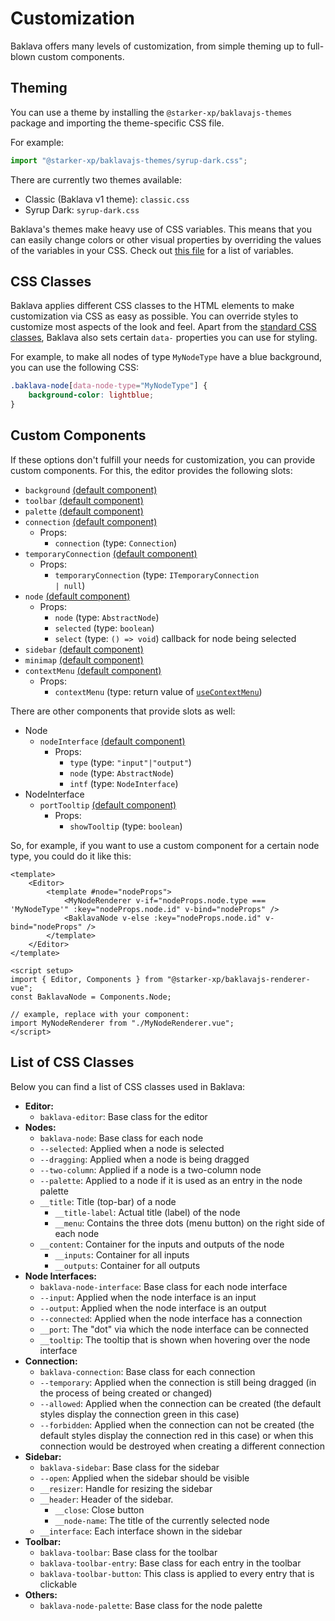 <script setup>
import ApiLink from "../components/ApiLink.vue";
</script>

# Customization

Baklava offers many levels of customization, from simple theming up to full-blown custom components.

## Theming

You can use a theme by installing the `@starker-xp/baklavajs-themes` package and importing the theme-specific CSS file.

For example:

```js
import "@starker-xp/baklavajs-themes/syrup-dark.css";
```

There are currently two themes available:

-   Classic (Baklava v1 theme): `classic.css`
-   Syrup Dark: `syrup-dark.css`

Baklava's themes make heavy use of CSS variables.
This means that you can easily change colors or other visual properties by overriding the values of the variables in your CSS.
Check out [this file](https://github.com/starker-xp/baklavajs/blob/master/packages/themes/src/classic/variables.scss) for a list of variables.

## CSS Classes

Baklava applies different CSS classes to the HTML elements to make customization via CSS as easy as possible.
You can override styles to customize most aspects of the look and feel.
Apart from the [standard CSS classes](#list-of-css-classes), Baklava also sets certain `data-` properties you can use for styling.

For example, to make all nodes of type `MyNodeType` have a blue background, you can use the following CSS:

```css
.baklava-node[data-node-type="MyNodeType"] {
    background-color: lightblue;
}
```

## Custom Components

If these options don't fulfill your needs for customization, you can provide custom components.
For this, the editor provides the following slots:

-   `background` [(default component)](https://github.com/starker-xp/baklavajs/blob/master/packages/renderer-vue/src/editor/Background.vue)
-   `toolbar` [(default component)](https://github.com/starker-xp/baklavajs/blob/master/packages/renderer-vue/src/toolbar/Toolbar.vue)
-   `palette` [(default component)](https://github.com/starker-xp/baklavajs/blob/master/packages/renderer-vue/src/nodepalette/NodePalette.vue)
-   `connection` [(default component)](https://github.com/starker-xp/baklavajs/blob/master/packages/renderer-vue/src/connection/ConnectionWrapper.vue)
    -   Props:
        -   `connection` (type: <code><ApiLink type="classes" module="@starker-xp/baklavajs-core" name="Connection">Connection</ApiLink></code>)
-   `temporaryConnection` [(default component)](https://github.com/starker-xp/baklavajs/blob/master/packages/renderer-vue/src/connection/TemporaryConnection.vue)
    -   Props:
        -   `temporaryConnection` (type: <code><ApiLink type="interfaces" module="@starker-xp/baklavajs-core" name="ITemporaryConnection">ITemporaryConnection</ApiLink> | null</code>)
-   `node` [(default component)](https://github.com/starker-xp/baklavajs/blob/master/packages/renderer-vue/src/node/Node.vue)
    -   Props:
        -   `node` (type: <code><ApiLink type="classes" module="@starker-xp/baklavajs-core" name="AbstractNode">AbstractNode</ApiLink></code>)
        -   `selected` (type: `boolean`)
        -   `select` (type: `() => void`) callback for node being selected
-   `sidebar` [(default component)](https://github.com/starker-xp/baklavajs/blob/master/packages/renderer-vue/src/sidebar/Sidebar.vue)
-   `minimap` [(default component)](https://github.com/starker-xp/baklavajs/blob/master/packages/renderer-vue/src/components/Minimap.vue)
-   `contextMenu` [(default component)](https://github.com/starker-xp/baklavajs/blob/master/packages/renderer-vue/src/components/ContextMenu.vue)
    -   Props:
        -   `contextMenu` (type: return value of [`useContextMenu`](https://github.com/starker-xp/baklavajs/blob/master/packages/renderer-vue/src/contextMenu.ts))

There are other components that provide slots as well:

-   Node
    -   `nodeInterface` [(default component)](https://github.com/starker-xp/baklavajs/blob/master/packages/renderer-vue/src/node/NodeInterface.vue)
        -   Props:
            -   `type` (type: `"input"|"output"`)
            -   `node` (type: <code><ApiLink type="classes" module="@starker-xp/baklavajs-core" name="AbstractNode">AbstractNode</ApiLink></code>)
            -   `intf` (type: <code><ApiLink type="classes" module="@starker-xp/baklavajs-core" name="NodeInterface">NodeInterface</ApiLink></code>)
-   NodeInterface
    -   `portTooltip` [(default component)](https://github.com/starker-xp/baklavajs/blob/master/packages/renderer-vue/src/node/NodeInterface.vue#L11-L13)
        -   Props:
            -   `showTooltip` (type: `boolean`)

So, for example, if you want to use a custom component for a certain node type, you could do it like this:

```vue
<template>
    <Editor>
        <template #node="nodeProps">
            <MyNodeRenderer v-if="nodeProps.node.type === 'MyNodeType'" :key="nodeProps.node.id" v-bind="nodeProps" />
            <BaklavaNode v-else :key="nodeProps.node.id" v-bind="nodeProps" />
        </template>
    </Editor>
</template>

<script setup>
import { Editor, Components } from "@starker-xp/baklavajs-renderer-vue";
const BaklavaNode = Components.Node;

// example, replace with your component:
import MyNodeRenderer from "./MyNodeRenderer.vue";
</script>
```

## List of CSS Classes

Below you can find a list of CSS classes used in Baklava:

-   **Editor:**
    -   `baklava-editor`: Base class for the editor
-   **Nodes:**
    -   `baklava-node`: Base class for each node
    -   `--selected`: Applied when a node is selected
    -   `--dragging`: Applied when a node is being dragged
    -   `--two-column`: Applied if a node is a two-column node
    -   `--palette`: Applied to a node if it is used as an entry in the node palette
    -   `__title`: Title (top-bar) of a node
        -   `__title-label`: Actual title (label) of the node
        -   `__menu`: Contains the three dots (menu button) on the right side of each node
    -   `__content`: Container for the inputs and outputs of the node
        -   `__inputs`: Container for all inputs
        -   `__outputs`: Container for all outputs
-   **Node Interfaces:**
    -   `baklava-node-interface`: Base class for each node interface
    -   `--input`: Applied when the node interface is an input
    -   `--output`: Applied when the node interface is an output
    -   `--connected`: Applied when the node interface has a connection
    -   `__port`: The "dot" via which the node interface can be connected
    -   `__tooltip`: The tooltip that is shown when hovering over the node interface
-   **Connection:**
    -   `baklava-connection`: Base class for each connection
    -   `--temporary`: Applied when the connection is still being dragged (in the process of being created or changed)
    -   `--allowed`: Applied when the connection can be created (the default styles display the connection green in this case)
    -   `--forbidden`: Applied when the connection can not be created (the default styles display the connection red in this case) or when this connection would be destroyed when creating a different connection
-   **Sidebar:**
    -   `baklava-sidebar`: Base class for the sidebar
    -   `--open`: Applied when the sidebar should be visible
    -   `__resizer`: Handle for resizing the sidebar
    -   `__header`: Header of the sidebar.
        -   `__close`: Close button
        -   `__node-name`: The title of the currently selected node
    -   `__interface`: Each interface shown in the sidebar
-   **Toolbar:**
    -   `baklava-toolbar`: Base class for the toolbar
    -   `baklava-toolbar-entry`: Base class for each entry in the toolbar
    -   `baklava-toolbar-button`: This class is applied to every entry that is clickable
-   **Others:**
    -   `baklava-node-palette`: Base class for the node palette
